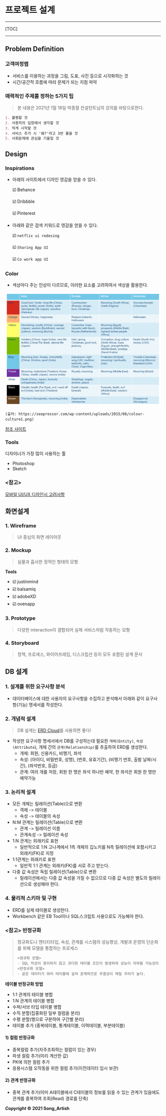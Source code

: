 # 프로젝트 설계

---

[TOC]

---



## Problem Definition

### 고객여정맵

- 서비스를 이용하는 과정을 그림, 도표, 사진 등으로 시각화하는 것
- 시간/공간적 흐름에 따라 문제가 되는 지점 파악

### 매력적인 주제를 정하는 5가지 팁

> 본 내용은 2021년 1월 18일 박종철 컨설턴트님의 강의를 바탕으로한다.

```markdown
1. 불평할 것
2. 사용자의 입장에서 생각할 것
3. 작게 시작할 것
4. 서비스 추가 시 '왜?'라고 3번 물을 것
5. 사회문제에 관심을 기울일 것
```



## Design



### Inspirations

- 아래의 사이트에서 디자인 영감을 얻을 수 있다.

  :ballot_box_with_check: Behance

  :ballot_box_with_check: Dribbble

  :ballot_box_with_check: Pinterest

- 아래와 같은 검색 키워드로 영감을 얻을 수 있다.

  :ballot_box_with_check: `netflix ui redesing`

  :ballot_box_with_check: `Sharing App UI`

  :ballot_box_with_check: `Co work app UI`



### Color

- 색상마다 주는 인상이 다르므로, 이러한 요소를 고려하여서 색상을 활용한다.

![colors](img/colors.png)

`(출처: https://seopressor.com/wp-content/uploads/2015/06/colour-culture1.png)`

[참조 사이트](https://colorhunt.co/)



### Tools

디자이너가 가장 많이 사용하는 툴

- Photoshop
- Sketch



### <참고>

[모바일 UI/UX 디자인시 고려사항](https://brunch.co.kr/@chulhochoiucj0/8)



## 화면설계

### 1. Wireframe

> UI 중심의 화면 레이아웃

### 2. Mockup

> 실물과 흡사한 정적인 형태의 모형

**Tools**

- :ballot_box_with_check: justinmind
- :ballot_box_with_check: balsamiq
- :ballot_box_with_check: adobeXD
- :ballot_box_with_check: ovenapp

### 3. Prototype

> 다양한 interaction이 결합되어 실제 서비스처럼 작동하는 모형

### 4. Storyboard

> 정책, 프로세스, 와이어프레임, 디스크립션 등이 모두 포함된 설계 문서



## DB 설계

### 1. 설계를 위한 요구사항 분석

- 데이터베이스에 대한 사용자의 요구사항을 수집하고 분석해서 아래와 같이 요구사항(기능) 명세서를 작성한다.

### 2. 개념적 설계

> DB 설계는 [ERD Cloud](https://www.erdcloud.com/)를 사용하면 좋다!

- 작성한 요구사항 명세서에서 DB를 구성하는데 필요한 `개체(Entity)`, `속성(Attribute`), 개체 간의 `관계(Relationship)`를 추출하여 ERD를 생성한다.
  - 개체: 회원, 신용카드, 비행기, 좌석
  - 속성: (아이디, 비밀번호, 성명), (번호, 유효기간), (비행기 번호, 출발 날짜/시간), (좌석번호, 등급)
  - 관계: 여러 개를 저장, 회원 한 명은 좌석 하나만 예약, 한 좌석은 회원 한 명만 예약가능

### 3. 논리적 설계

- 모든 개체는 릴레이션(Table)으로 변환
  - 객체 -> 테이블
  - 속성 -> 테이블의 속성
- N:M 관계는 릴레이션(Table)으로 변환
  - 관계 -> 릴레이션 이름
  - 관계속성 -> 릴레이션 속성
- 1:N 관계는 외래키로 표현
  - 일반적으로 1:N 고나계에서 1측 개체의 깁노키를 N측 릴레이션에 포함시키고 외래키(FK)로 지정
- 1:1관계는 외래키로 표현
  - 일반적 1:1 관계는 외래키(FK)를 서로 주고 받는다.
- 다중 값 속성은 독립 릴레이션(Table)으로 변환
  - 릴레이션에서는 다중 값 속성을 가질 수 없으므로 다중 값 속성은 별도의 릴레이션으로 생성해야 한다.

### 4. 물리적 스키마 및 구현

- ERD를 실제 테이블로 생성한다.
- Workbench 같은 EB Tool이나 SQL스크립트 사용으로도 가능해야 한다.

### <참고> 반정규화

> 정규화도니 엔티티타입, 속성, 관계를 시스템의 성능향상, 개발과 운영의 단순화를 위해 모델을 통합하는 프로세스
>
> ```markdown
> <정규화 모델>
> - SQL 작성이 용이하지 않고 과다한 테이블 조인이 발생하여 성능이 저하될 가능성이 높다.
> <반정규화 모델>
> - 같은 데이터가 여러 테이블에 걸쳐 존재하므로 무결성이 깨질 우려가 높다.
> ```

**테이블 반정규화 방법**

- 1:1 관계의 테이블 병합
- 1:N 관계의 테이블 병합
- 수퍼/서브 타입 테이블 병합
- 수직 분할(집중화된 일부 컬럼을 분리)
- 수평 분할(행으로 구분하여 구간별 분리)
- 테이블 추가 (중복테이블, 통계테이블, 이력테이블, 부분테이블)

#### 1) 컬럼 반정규화

- 중복컬럼 추가(자주조회하는 컬럼이 있는 경우)
- 파생 컬럼 추가(미리 계산한 값)
- PK에 의한 컬럼 추가
- 응용시스템 오작동을 위한 컬럼 추가(이전데이터 임시 보관)

#### 2) 관계 반정규화

- 중복 관계 추가(이미 A테이블에서 C테이블의 정보를 읽을 수 있는 관계가 있음에도 관계를 중복하여 조회(Read) 경로를 단축)



***Copyright* © 2021 Song_Artish**